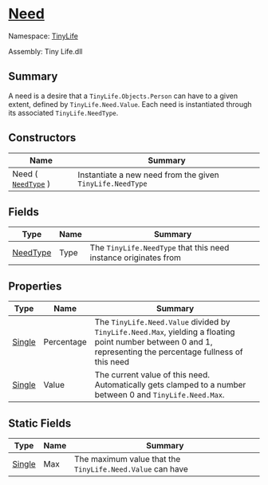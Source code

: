# [Need](./Need.md)

Namespace: [TinyLife]()

Assembly: Tiny Life.dll

## Summary
A need is a desire that a `TinyLife.Objects.Person` can have to a given extent, defined by `TinyLife.Need.Value`.  Each need is instantiated through its associated `TinyLife.NeedType`.

## Constructors

| Name | Summary | 
| --- | --- | 
| Need ( [`NeedType`](./NeedType.md) ) | Instantiate a new need from the given `TinyLife.NeedType` | 


## Fields

| Type | Name | Summary | 
| --- | --- | --- | 
| [NeedType](./NeedType.md) | Type | The `TinyLife.NeedType` that this need instance originates from | 


## Properties

| Type | Name | Summary | 
| --- | --- | --- | 
| [Single](https://docs.microsoft.com/en-us/dotnet/api/System.Single) | Percentage | The `TinyLife.Need.Value` divided by `TinyLife.Need.Max`, yielding a floating point number between 0 and 1, representing the percentage fullness of this need | 
| [Single](https://docs.microsoft.com/en-us/dotnet/api/System.Single) | Value | The current value of this need.  Automatically gets clamped to a number between 0 and `TinyLife.Need.Max`. | 


## Static Fields

| Type | Name | Summary | 
| --- | --- | --- | 
| [Single](https://docs.microsoft.com/en-us/dotnet/api/System.Single) | Max | The maximum value that the `TinyLife.Need.Value` can have | 


